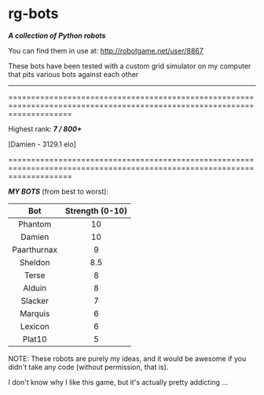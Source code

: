 rg-bots
=======

***A collection of Python robots***

You can find them in use at: http://robotgame.net/user/8867

These bots have been tested with a custom grid simulator on my computer that pits various bots against each other

--------------------------------------------------------------------------------------------------------------------------

==========================================================================================================================

Highest rank: ___7 / 800+___

[Damien - 3129.1 elo]

==========================================================================================================================

___MY BOTS___ (from best to worst):

| Bot       | Strength (0-10)       |
| :-------------: | :------------: |
| Phantom | 10 |
| Damien | 10 |
| Paarthurnax | 9 |
| Sheldon | 8.5 |
| Terse       | 8 |
| Alduin      | 8 |
| Slacker     | 7 |
| Marquis     | 6 |
| Lexicon     | 6 |
| Plat10      | 5 |

NOTE: These robots are purely my ideas, and it would be awesome if you didn't take any code (without permission, that is).

I don't know why I like this game, but it's actually pretty addicting ...
